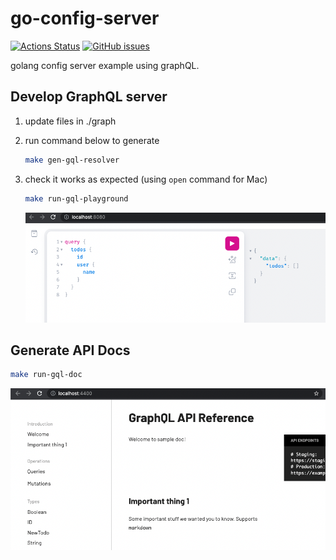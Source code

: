 # go-config-server

[![Actions Status](https://github.com/go-zen-chu/go-graphql-server/workflows/ci/badge.svg)](https://github.com/go-zen-chu/go-graphql-server/actions)
[![GitHub issues](https://img.shields.io/github/issues/go-zen-chu/go-graphql-server.svg)](https://github.com/go-zen-chu/go-graphql-server/issues)

golang config server example using graphQL.

## Develop GraphQL server

1. update files in ./graph
1. run command below to generate

    ```bash
    make gen-gql-resolver
    ```

1. check it works as expected (using `open` command for Mac)

    ```bash
    make run-gql-playground
    ```

    ![](./docs/gql-playground.png)

## Generate API Docs

```bash
make run-gql-doc
```

![](./docs/spectaql.png)
